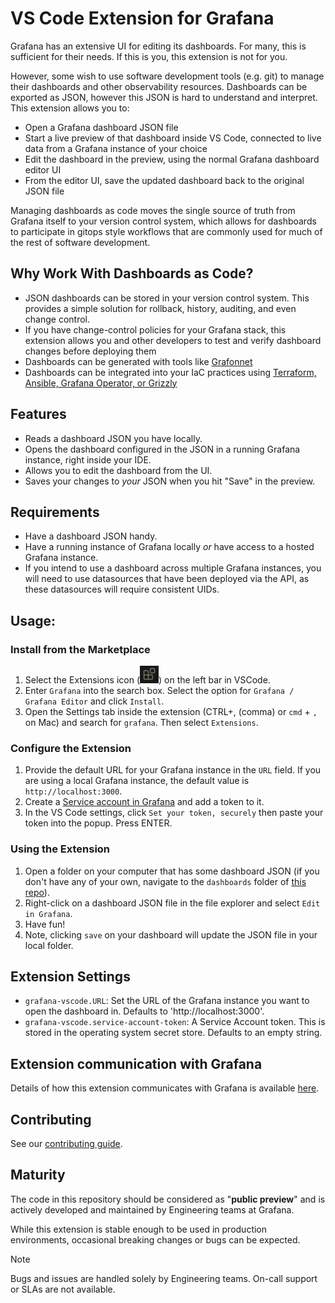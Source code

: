 # VS Code Extension for Grafana

Grafana has an extensive UI for editing its dashboards. For many, this is sufficient for their needs. If this is you, this extension is not for you.

However, some wish to use software development tools (e.g. git) to manage their dashboards and other observability resources. Dashboards can be exported as JSON, however this JSON is hard to understand and interpret. This extension allows you to:
- Open a Grafana dashboard JSON file
- Start a live preview of that dashboard inside VS Code, connected to live data from a Grafana instance of your choice
- Edit the dashboard in the preview, using the normal Grafana dashboard editor UI
- From the editor UI, save the updated dashboard back to the original JSON file

Managing dashboards as code moves the single source of truth from Grafana itself to your version control system, which allows for dashboards to participate in gitops style workflows that are commonly used for much of the rest of software development.

## Why Work With Dashboards as Code?

- JSON dashboards can be stored in your version control system. This provides a simple solution for rollback, history, auditing, and even change control.
- If you have change-control policies for your Grafana stack, this extension allows you and other developers to test and verify dashboard changes before deploying them
- Dashboards can be generated with tools like [Grafonnet](https://grafana.github.io/grafonnet/index.html)
- Dashboards can be integrated into your IaC practices using [Terraform, Ansible, Grafana Operator, or Grizzly](https://grafana.com/blog/2022/12/06/a-complete-guide-to-managing-grafana-as-code-tools-tips-and-tricks/)

## Features

- Reads a dashboard JSON you have locally.
- Opens the dashboard configured in the JSON in a running Grafana instance, right inside your IDE.
- Allows you to edit the dashboard from the UI.
- Saves your changes to _your_ JSON when you hit "Save" in the preview.

## Requirements

- Have a dashboard JSON handy.
- Have a running instance of Grafana locally _or_ have access to a hosted Grafana instance.
- If you intend to use a dashboard across multiple Grafana instances, you will need to use datasources that have been deployed via the API, as these datasources will require consistent UIDs.

## Usage:

### Install from the Marketplace

1. Select the Extensions icon (![extensions icon](./public/extensions-icon.png)) on the left bar in VSCode.
2. Enter `Grafana` into the search box. Select the option for `Grafana / Grafana Editor` and click `Install`.
3. Open the Settings tab inside the extension (CTRL+, (comma) or `cmd` + `,` on Mac) and search for `grafana`. Then select `Extensions`.

### Configure the Extension

1. Provide the default URL for your Grafana instance in the `URL` field. If you are using a local Grafana instance, the default value is `http://localhost:3000`.
2. Create a [Service account in Grafana](https://grafana.com/docs/grafana/latest/administration/service-accounts/#create-a-service-account-in-grafana) and add a token to it.
3. In the VS Code settings, click `Set your token, securely` then paste your token into the popup. Press ENTER.

### Using the Extension

1. Open a folder on your computer that has some dashboard JSON (if you don't have any of your own, navigate to the `dashboards` folder of [this repo](https://github.com/grafana/grafana-vs-code-extension/tree/main/dashboards)).
2. Right-click on a dashboard JSON file in the file explorer and select `Edit in Grafana`.
3. Have fun!
4. Note, clicking `save` on your dashboard will update the JSON file in your local folder.

## Extension Settings

- `grafana-vscode.URL`: Set the URL of the Grafana instance you want to open the dashboard in. Defaults to 'http://localhost:3000'.
- `grafana-vscode.service-account-token`: A Service Account token. This is stored in the operating system secret store. Defaults to an empty string.

## Extension communication with Grafana
Details of how this extension communicates with Grafana is available [here](https://github.com/grafana/grafana-vs-code-extension/blob/main/how-it-works.md).

## Contributing

See our [contributing guide](CONTRIBUTING.md).

## Maturity

The code in this repository should be considered as "**public preview**" and is actively developed and maintained by Engineering teams at Grafana.

While this extension is stable enough to be used in production environments, occasional breaking changes or bugs can be expected.

> [!NOTE]
> Bugs and issues are handled solely by Engineering teams. On-call support or SLAs are not available.
